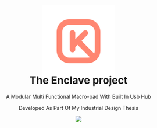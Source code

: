 <p align="center" style="margin-bottom: 0px !important;">
  <img width="200" src="https://github.com/keyquesttech/Encalave/blob/main/imgs/nbgicon.png?raw=true" alt="Keyquest logo" align="center">
</p>
<h1 align="center" style="margin-top: -10px;">The Enclave project</h1>
<p align="center" >A Modular Multi Functional Macro-pad With Built In Usb Hub<p>
<p align="center" >Developed As Part Of My Industrial Design Thesis</p>

<p align="center"> <p align="center"> <a><img 
  src="https://img.shields.io/github/commit-activity/w/keyquesttech/Encalave?style=plastic"></
  src="https://img.shields.io/github/forks/keyquesttech/Encalave?style=plastic"></
</p>
